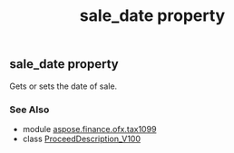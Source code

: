 ﻿---
title: sale_date property
second_title: Aspose.Finance for Python via .NET API References
description: 
type: docs
weight: 130
url: /python-net/aspose.finance.ofx.tax1099/proceeddescription_v100/sale_date/
is_root: false
---

## sale_date property


Gets or sets the date of sale.

### See Also
* module [aspose.finance.ofx.tax1099](../../)
* class [ProceedDescription_V100](/finance/python-net/aspose.finance.ofx.tax1099/proceeddescription_v100)
